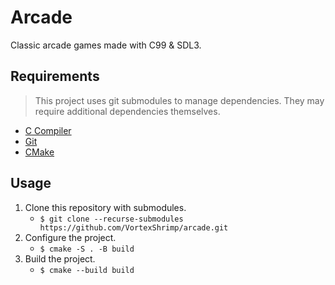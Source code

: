 # Arcade

Classic arcade games made with C99 & SDL3.

## Requirements

> This project uses git submodules to manage dependencies. They may require additional dependencies themselves.

- [C Compiler](https://en.cppreference.com/w/c.html)
- [Git](https://git-scm.com/downloads)
- [CMake](https://cmake.org/)

## Usage

1. Clone this repository with submodules.
    - `$ git clone --recurse-submodules https://github.com/VortexShrimp/arcade.git`
2. Configure the project.
    - `$ cmake -S . -B build`
3. Build the project.
    - `$ cmake --build build`
